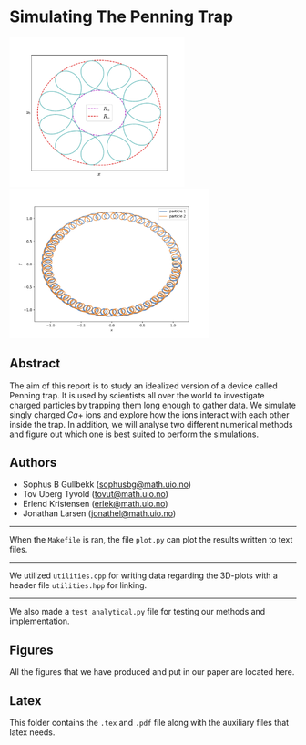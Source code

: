 # Simulating The Penning Trap

<img src="figures/analytical2d.png" width="307"> <img src="figures/2particle_xy_without.png" width="350">


## Abstract

The aim of this report is to study an idealized version of a device called Penning trap. It is used
by scientists all over the world to investigate charged particles by trapping them long enough to
gather data. We simulate singly charged $Ca+$ ions and explore how the ions interact with each other
inside the trap. In addition, we will analyse two different numerical methods and figure out which
one is best suited to perform the simulations.

## Authors

- Sophus B Gullbekk (sophusbg@math.uio.no)
- Tov Uberg Tyvold (tovut@math.uio.no)
- Erlend Kristensen (erlek@math.uio.no)
- Jonathan Larsen (jonathel@math.uio.no) 



_________________________

When the <code>Makefile</code> is ran, the file <code>plot.py</code> can plot the results written to text files.

_________________________

We utilized <code>utilities.cpp</code> for writing data regarding the 3D-plots with a header file <code>utilities.hpp</code> for linking.

_________________________

We also made a <code>test_analytical.py</code> file for testing our methods and implementation.

## Figures
All the figures that we have produced and put in our paper are located here.


## Latex
This folder contains the <code>.tex</code> and <code>.pdf</code> file along with the auxiliary files that latex needs.

 
